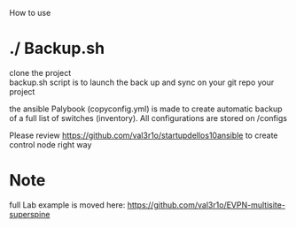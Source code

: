 </B>How to use</B>

# ./ Backup.sh 

clone the project </br>
backup.sh script is to launch the back up and sync on your git repo your project</br>

the ansible Palybook (copyconfig.yml) is made to create automatic backup of a full list of switches (inventory). All configurations are stored on /configs </br>

Please review https://github.com/val3r1o/startupdellos10ansible to create control node right way </br>

# Note 
full Lab example is moved here: https://github.com/val3r1o/EVPN-multisite-superspine 

